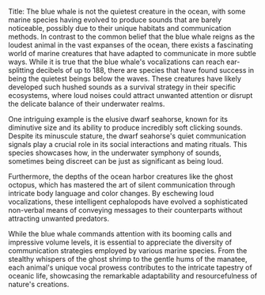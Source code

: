 Title: The blue whale is not the quietest creature in the ocean, with some marine species having evolved to produce sounds that are barely noticeable, possibly due to their unique habitats and communication methods.
In contrast to the common belief that the blue whale reigns as the loudest animal in the vast expanses of the ocean, there exists a fascinating world of marine creatures that have adapted to communicate in more subtle ways. While it is true that the blue whale's vocalizations can reach ear-splitting decibels of up to 188, there are species that have found success in being the quietest beings below the waves. These creatures have likely developed such hushed sounds as a survival strategy in their specific ecosystems, where loud noises could attract unwanted attention or disrupt the delicate balance of their underwater realms.

One intriguing example is the elusive dwarf seahorse, known for its diminutive size and its ability to produce incredibly soft clicking sounds. Despite its minuscule stature, the dwarf seahorse's quiet communication signals play a crucial role in its social interactions and mating rituals. This species showcases how, in the underwater symphony of sounds, sometimes being discreet can be just as significant as being loud.

Furthermore, the depths of the ocean harbor creatures like the ghost octopus, which has mastered the art of silent communication through intricate body language and color changes. By eschewing loud vocalizations, these intelligent cephalopods have evolved a sophisticated non-verbal means of conveying messages to their counterparts without attracting unwanted predators.

While the blue whale commands attention with its booming calls and impressive volume levels, it is essential to appreciate the diversity of communication strategies employed by various marine species. From the stealthy whispers of the ghost shrimp to the gentle hums of the manatee, each animal's unique vocal prowess contributes to the intricate tapestry of oceanic life, showcasing the remarkable adaptability and resourcefulness of nature's creations.